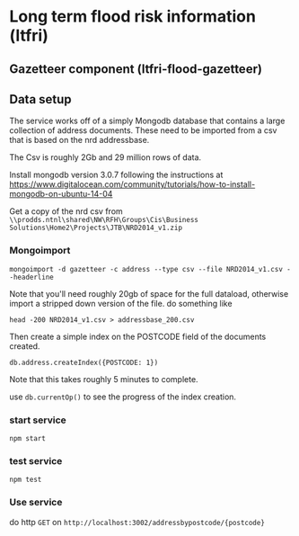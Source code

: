 # Long term flood risk information (ltfri)

## Gazetteer component (ltfri-flood-gazetteer)

## Data setup

The service works off of a simply Mongodb database that contains a large collection of address documents.  These need to be imported from a csv that is based on the nrd addressbase.

The Csv is roughly 2Gb and 29 million rows of data.

Install mongodb version 3.0.7 following the instructions at https://www.digitalocean.com/community/tutorials/how-to-install-mongodb-on-ubuntu-14-04

Get a copy of the nrd csv from `\\prodds.ntnl\shared\NW\RFH\Groups\Cis\Business Solutions\Home2\Projects\JTB\NRD2014_v1.zip`

### Mongoimport

`mongoimport -d gazetteer -c address --type csv --file NRD2014_v1.csv --headerline`

Note that you'll need roughly 20gb of space for the full dataload, otherwise import a stripped down version of the file. do something like

`head -200 NRD2014_v1.csv > addressbase_200.csv`

Then create a simple index on the POSTCODE field of the documents created.

`db.address.createIndex({POSTCODE: 1})`

Note that this takes roughly 5 minutes to complete.

use `db.currentOp()` to see the progress of the index creation.

### start service

`npm start`

### test service

`npm test`

### Use service

do http `GET` on `http://localhost:3002/addressbypostcode/{postcode}`
